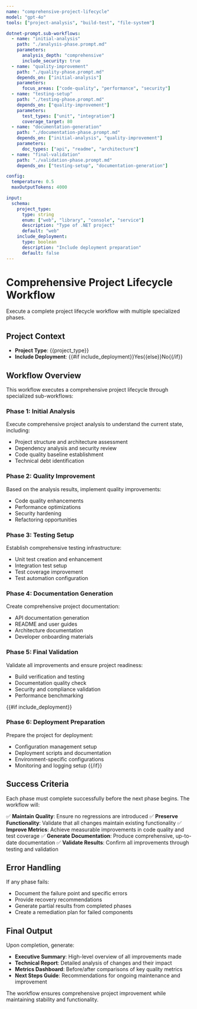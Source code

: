 ```yaml
---
name: "comprehensive-project-lifecycle"
model: "gpt-4o"
tools: ["project-analysis", "build-test", "file-system"]

dotnet-prompt.sub-workflows:
  - name: "initial-analysis"
    path: "./analysis-phase.prompt.md"
    parameters:
      analysis_depth: "comprehensive"
      include_security: true
  - name: "quality-improvement"
    path: "./quality-phase.prompt.md"
    depends_on: ["initial-analysis"]
    parameters:
      focus_areas: ["code-quality", "performance", "security"]
  - name: "testing-setup"
    path: "./testing-phase.prompt.md"
    depends_on: ["quality-improvement"]
    parameters:
      test_types: ["unit", "integration"]
      coverage_target: 80
  - name: "documentation-generation"
    path: "./documentation-phase.prompt.md"
    depends_on: ["initial-analysis", "quality-improvement"]
    parameters:
      doc_types: ["api", "readme", "architecture"]
  - name: "final-validation"
    path: "./validation-phase.prompt.md"
    depends_on: ["testing-setup", "documentation-generation"]

config:
  temperature: 0.5
  maxOutputTokens: 4000

input:
  schema:
    project_type:
      type: string
      enum: ["web", "library", "console", "service"]
      description: "Type of .NET project"
      default: "web"
    include_deployment:
      type: boolean
      description: "Include deployment preparation"
      default: false
---
```


# Comprehensive Project Lifecycle Workflow

Execute a complete project lifecycle workflow with multiple specialized phases.

## Project Context
- **Project Type**: {{project_type}}
- **Include Deployment**: {{#if include_deployment}}Yes{{else}}No{{/if}}

## Workflow Overview

This workflow executes a comprehensive project lifecycle through specialized sub-workflows:

### Phase 1: Initial Analysis
Execute comprehensive project analysis to understand the current state, including:
- Project structure and architecture assessment
- Dependency analysis and security review
- Code quality baseline establishment
- Technical debt identification

### Phase 2: Quality Improvement
Based on the analysis results, implement quality improvements:
- Code quality enhancements
- Performance optimizations
- Security hardening
- Refactoring opportunities

### Phase 3: Testing Setup
Establish comprehensive testing infrastructure:
- Unit test creation and enhancement
- Integration test setup
- Test coverage improvement
- Test automation configuration

### Phase 4: Documentation Generation
Create comprehensive project documentation:
- API documentation generation
- README and user guides
- Architecture documentation
- Developer onboarding materials

### Phase 5: Final Validation
Validate all improvements and ensure project readiness:
- Build verification and testing
- Documentation quality check
- Security and compliance validation
- Performance benchmarking

{{#if include_deployment}}
### Phase 6: Deployment Preparation
Prepare the project for deployment:
- Configuration management setup
- Deployment scripts and documentation
- Environment-specific configurations
- Monitoring and logging setup
{{/if}}

## Success Criteria

Each phase must complete successfully before the next phase begins. The workflow will:

✅ **Maintain Quality**: Ensure no regressions are introduced
✅ **Preserve Functionality**: Validate that all changes maintain existing functionality
✅ **Improve Metrics**: Achieve measurable improvements in code quality and test coverage
✅ **Generate Documentation**: Produce comprehensive, up-to-date documentation
✅ **Validate Results**: Confirm all improvements through testing and validation

## Error Handling

If any phase fails:
- Document the failure point and specific errors
- Provide recovery recommendations
- Generate partial results from completed phases
- Create a remediation plan for failed components

## Final Output

Upon completion, generate:
- **Executive Summary**: High-level overview of all improvements made
- **Technical Report**: Detailed analysis of changes and their impact
- **Metrics Dashboard**: Before/after comparisons of key quality metrics
- **Next Steps Guide**: Recommendations for ongoing maintenance and improvement

The workflow ensures comprehensive project improvement while maintaining stability and functionality.